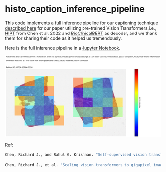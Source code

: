 # histo_caption_inference_pipeline

This code implements a full inference pipeline for our captioning technique [described here](https://github.com/ssen7/histo_cap_transformers) for our paper utilizing pre-trained Vision Transformers,i.e., [HIPT](https://github.com/mahmoodlab/HIPT) from Chen et al. 2022 and [BioClinicalBERT](https://huggingface.co/emilyalsentzer/Bio_ClinicalBERT) as decoder, and we thank them for sharing their code as it helped us tremendously.

Here is the full inference pipeline in a [Jupyter Notebook](full_inference_pipeline.ipynb).

![Inference Image](./image_files/attn_viz/GTEX-13FLV-0326.png)

Ref:
```bash
Chen, Richard J., and Rahul G. Krishnan. "Self-supervised vision transformers learn visual concepts in histopathology." arXiv preprint arXiv:2203.00585 (2022).

Chen, Richard J., et al. "Scaling vision transformers to gigapixel images via hierarchical self-supervised learning." Proceedings of the IEEE/CVF Conference on Computer Vision and Pattern Recognition. 2022.
```